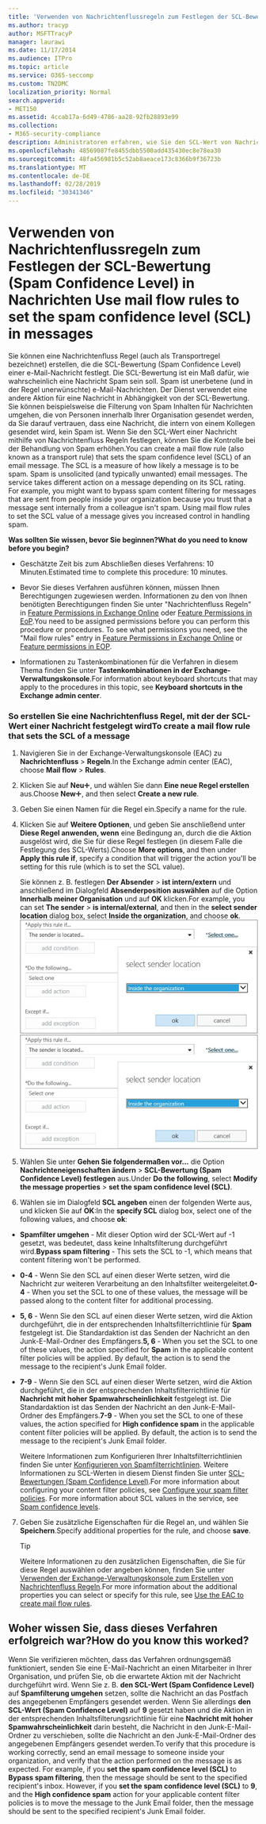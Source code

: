 ```yaml
---
title: 'Verwenden von Nachrichtenflussregeln zum Festlegen der SCL-Bewertung (Spam Confidence Level) in Nachrichten '
ms.author: tracyp
author: MSFTTracyP
manager: laurawi
ms.date: 11/17/2014
ms.audience: ITPro
ms.topic: article
ms.service: O365-seccomp
ms.custom: TN2DMC
localization_priority: Normal
search.appverid:
- MET150
ms.assetid: 4ccab17a-6d49-4786-aa28-92fb28893e99
ms.collection:
- M365-security-compliance
description: Administratoren erfahren, wie Sie den SCL-Wert von Nachrichten in Exchange Online Protection festlegen.
ms.openlocfilehash: 48569087fe8455dbb5500add435430ec8e78ea30
ms.sourcegitcommit: 48fa456981b5c52ab8aeace173c8366b9f36723b
ms.translationtype: MT
ms.contentlocale: de-DE
ms.lasthandoff: 02/28/2019
ms.locfileid: "30341346"
---
```

# <a name="use-mail-flow-rules-to-set-the-spam-confidence-level-scl-in-messages"></a><span data-ttu-id="fb50c-103">Verwenden von Nachrichtenflussregeln zum Festlegen der SCL-Bewertung (Spam Confidence Level) in Nachrichten </span><span class="sxs-lookup"><span data-stu-id="fb50c-103">Use mail flow rules to set the spam confidence level (SCL) in messages</span></span>

<span data-ttu-id="fb50c-p101">Sie können eine Nachrichtenfluss Regel (auch als Transportregel bezeichnet) erstellen, die die SCL-Bewertung (Spam Confidence Level) einer e-Mail-Nachricht festlegt. Die SCL-Bewertung ist ein Maß dafür, wie wahrscheinlich eine Nachricht Spam sein soll. Spam ist unerbetene (und in der Regel unerwünschte) e-Mail-Nachrichten. Der Dienst verwendet eine andere Aktion für eine Nachricht in Abhängigkeit von der SCL-Bewertung. Sie können beispielsweise die Filterung von Spam Inhalten für Nachrichten umgehen, die von Personen innerhalb Ihrer Organisation gesendet werden, da Sie darauf vertrauen, dass eine Nachricht, die intern von einem Kollegen gesendet wird, kein Spam ist. Wenn Sie den SCL-Wert einer Nachricht mithilfe von Nachrichtenfluss Regeln festlegen, können Sie die Kontrolle bei der Behandlung von Spam erhöhen.</span><span class="sxs-lookup"><span data-stu-id="fb50c-p101">You can create a mail flow rule (also known as a transport rule) that sets the spam confidence level (SCL) of an email message. The SCL is a measure of how likely a message is to be spam. Spam is unsolicited (and typically unwanted) email messages. The service takes different action on a message depending on its SCL rating. For example, you might want to bypass spam content filtering for messages that are sent from people inside your organization because you trust that a message sent internally from a colleague isn't spam. Using mail flow rules to set the SCL value of a message gives you increased control in handling spam.</span></span> 
  
 <span data-ttu-id="fb50c-110">**Was sollten Sie wissen, bevor Sie beginnen?**</span><span class="sxs-lookup"><span data-stu-id="fb50c-110">**What do you need to know before you begin?**</span></span>
  
- <span data-ttu-id="fb50c-111">Geschätzte Zeit bis zum Abschließen dieses Verfahrens: 10 Minuten.</span><span class="sxs-lookup"><span data-stu-id="fb50c-111">Estimated time to complete this procedure: 10 minutes.</span></span>
    
- <span data-ttu-id="fb50c-p102">Bevor Sie dieses Verfahren ausführen können, müssen Ihnen Berechtigungen zugewiesen werden. Informationen zu den von Ihnen benötigten Berechtigungen finden Sie unter "Nachrichtenfluss Regeln" in [Feature Permissions in Exchange Online](http://technet.microsoft.com/library/15073ce1-0917-403b-8839-02a2ebc96e16.aspx) oder [Feature Permissions in EoP](eop/feature-permissions-in-eop.md).</span><span class="sxs-lookup"><span data-stu-id="fb50c-p102">You need to be assigned permissions before you can perform this procedure or procedures. To see what permissions you need, see the "Mail flow rules" entry in [Feature Permissions in Exchange Online](http://technet.microsoft.com/library/15073ce1-0917-403b-8839-02a2ebc96e16.aspx) or [Feature permissions in EOP](eop/feature-permissions-in-eop.md).</span></span> 
    
- <span data-ttu-id="fb50c-114">Informationen zu Tastenkombinationen für die Verfahren in diesem Thema finden Sie unter **Tastenkombinationen in der Exchange-Verwaltungskonsole**.</span><span class="sxs-lookup"><span data-stu-id="fb50c-114">For information about keyboard shortcuts that may apply to the procedures in this topic, see **Keyboard shortcuts in the Exchange admin center**.</span></span>
    
### <a name="to-create-a-mail-flow-rule-that-sets-the-scl-of-a-message"></a><span data-ttu-id="fb50c-115">So erstellen Sie eine Nachrichtenfluss Regel, mit der der SCL-Wert einer Nachricht festgelegt wird</span><span class="sxs-lookup"><span data-stu-id="fb50c-115">To create a mail flow rule that sets the SCL of a message</span></span>

1. <span data-ttu-id="fb50c-116">Navigieren Sie in der Exchange-Verwaltungskonsole (EAC) zu **Nachrichtenfluss** \> **Regeln**.</span><span class="sxs-lookup"><span data-stu-id="fb50c-116">In the Exchange admin center (EAC), choose **Mail flow** \> **Rules**.</span></span>
    
2. <span data-ttu-id="fb50c-117">Klicken Sie auf **Neu**![Hinzufügen (Symbol)](media/ITPro-EAC-AddIcon.gif), und wählen Sie dann **Eine neue Regel erstellen** aus.</span><span class="sxs-lookup"><span data-stu-id="fb50c-117">Choose **New**![Add Icon](media/ITPro-EAC-AddIcon.gif), and then select **Create a new rule**.</span></span>
    
3. <span data-ttu-id="fb50c-118">Geben Sie einen Namen für die Regel ein.</span><span class="sxs-lookup"><span data-stu-id="fb50c-118">Specify a name for the rule.</span></span>
    
4. <span data-ttu-id="fb50c-119">Klicken Sie auf **Weitere Optionen**, und geben Sie anschließend unter **Diese Regel anwenden, wenn** eine Bedingung an, durch die die Aktion ausgelöst wird, die Sie für diese Regel festlegen (in diesem Falle die Festlegung des SCL-Werts).</span><span class="sxs-lookup"><span data-stu-id="fb50c-119">Choose **More options**, and then under **Apply this rule if**, specify a condition that will trigger the action you'll be setting for this rule (which is to set the SCL value).</span></span>
    
    <span data-ttu-id="fb50c-120">Sie können z. B. festlegen **Der Absender** \> **ist intern/extern** und anschließend im Dialogfeld **Absenderposition auswählen** auf die Option **Innerhalb meiner Organisation** und auf **OK** klicken.</span><span class="sxs-lookup"><span data-stu-id="fb50c-120">For example, you can set **The sender** \> **is internal/external**, and then in the **select sender location** dialog box, select **Inside the organization**, and choose **ok**.</span></span><br/>
    <span data-ttu-id="fb50c-121">![Absenderstandort auswählen](media/EOP-ETR-SetSCL-1.jpg)</span><span class="sxs-lookup"><span data-stu-id="fb50c-121">![Select sender location](media/EOP-ETR-SetSCL-1.jpg)</span></span>
  
5. <span data-ttu-id="fb50c-122">Wählen Sie unter **Gehen Sie folgendermaßen vor...** die Option **Nachrichteneigenschaften ändern** \> **SCL-Bewertung (Spam Confidence Level) festlegen** aus.</span><span class="sxs-lookup"><span data-stu-id="fb50c-122">Under **Do the following**, select **Modify the message properties** \> **set the spam confidence level (SCL)**.</span></span>
  
6. <span data-ttu-id="fb50c-123">Wählen sie im Dialogfeld **SCL angeben** einen der folgenden Werte aus, und klicken Sie auf **OK**:</span><span class="sxs-lookup"><span data-stu-id="fb50c-123">In the **specify SCL** dialog box, select one of the following values, and choose **ok**:</span></span>
    
  - <span data-ttu-id="fb50c-124">**Spamfilter umgehen** - Mit dieser Option wird der SCL-Wert auf -1 gesetzt, was bedeutet, dass keine Inhaltsfilterung durchgeführt wird.</span><span class="sxs-lookup"><span data-stu-id="fb50c-124">**Bypass spam filtering** - This sets the SCL to -1, which means that content filtering won't be performed.</span></span> 
    
  - <span data-ttu-id="fb50c-125">**0-4** - Wenn Sie den SCL auf einen dieser Werte setzen, wird die Nachricht zur weiteren Verarbeitung an den Inhaltsfilter weitergeleitet.</span><span class="sxs-lookup"><span data-stu-id="fb50c-125">**0-4** - When you set the SCL to one of these values, the message will be passed along to the content filter for additional processing.</span></span> 
    
  - <span data-ttu-id="fb50c-p103">**5, 6** - Wenn Sie den SCL auf einen dieser Werte setzen, wird die Aktion durchgeführt, die in der entsprechenden Inhaltsfilterrichtlinie für **Spam** festgelegt ist. Die Standardaktion ist das Senden der Nachricht an den Junk-E-Mail-Ordner des Empfängers.</span><span class="sxs-lookup"><span data-stu-id="fb50c-p103">**5, 6** - When you set the SCL to one of these values, the action specified for **Spam** in the applicable content filter policies will be applied. By default, the action is to send the message to the recipient's Junk Email folder.</span></span> 
    
  - <span data-ttu-id="fb50c-p104">**7-9** - Wenn Sie den SCL auf einen dieser Werte setzen, wird die Aktion durchgeführt, die in der entsprechenden Inhaltsfilterrichtlinie für **Nachricht mit hoher Spamwahrscheinlichkeit** festgelegt ist. Die Standardaktion ist das Senden der Nachricht an den Junk-E-Mail-Ordner des Empfängers.</span><span class="sxs-lookup"><span data-stu-id="fb50c-p104">**7-9** - When you set the SCL to one of these values, the action specified for **High confidence spam** in the applicable content filter policies will be applied. By default, the action is to send the message to the recipient's Junk Email folder.</span></span> 
    
    <span data-ttu-id="fb50c-p105">Weitere Informationen zum Konfigurieren Ihrer Inhaltsfilterrichtlinien finden Sie unter [Konfigurieren von Spamfilterrichtlinien](configure-your-spam-filter-policies.md). Weitere Informationen zu SCL-Werten in diesem Dienst finden Sie unter [SCL-Bewertungen (Spam Confidence Level)](spam-confidence-levels.md).</span><span class="sxs-lookup"><span data-stu-id="fb50c-p105">For more information about configuring your content filter policies, see [Configure your spam filter policies](configure-your-spam-filter-policies.md). For more information about SCL values in the service, see [Spam confidence levels](spam-confidence-levels.md).</span></span>
    
7. <span data-ttu-id="fb50c-132">Geben Sie zusätzliche Eigenschaften für die Regel an, und wählen Sie **Speichern**.</span><span class="sxs-lookup"><span data-stu-id="fb50c-132">Specify additional properties for the rule, and choose **save**.</span></span>
    
    > [!TIP]
    > <span data-ttu-id="fb50c-133">Weitere Informationen zu den zusätzlichen Eigenschaften, die Sie für diese Regel auswählen oder angeben können, finden Sie unter [Verwenden der Exchange-Verwaltungskonsole zum Erstellen von Nachrichtenfluss Regeln](https://docs.microsoft.com/Exchange/policy-and-compliance/mail-flow-rules/mail-flow-rule-procedures#use-the-eac-to-create-mail-flow-rules).</span><span class="sxs-lookup"><span data-stu-id="fb50c-133">For more information about the additional properties you can select or specify for this rule, see [Use the EAC to create mail flow rules](https://docs.microsoft.com/Exchange/policy-and-compliance/mail-flow-rules/mail-flow-rule-procedures#use-the-eac-to-create-mail-flow-rules).</span></span> 
  
## <a name="how-do-you-know-this-worked"></a><span data-ttu-id="fb50c-134">Woher wissen Sie, dass dieses Verfahren erfolgreich war?</span><span class="sxs-lookup"><span data-stu-id="fb50c-134">How do you know this worked?</span></span>

<span data-ttu-id="fb50c-p106">Wenn Sie verifizieren möchten, dass das Verfahren ordnungsgemäß funktioniert, senden Sie eine E-Mail-Nachricht an einen Mitarbeiter in Ihrer Organisation, und prüfen Sie, ob die erwartete Aktion mit der Nachricht durchgeführt wird. Wenn Sie z. B. **den SCL-Wert (Spam Confidence Level)** auf **Spamfilterung umgehen** setzen, sollte die Nachricht an das Postfach des angegebenen Empfängers gesendet werden. Wenn Sie allerdings **den SCL-Wert (Spam Confidence Level)** auf **9** gesetzt haben und die Aktion in der entsprechenden Inhaltsfilterungsrichtlinie für eine **Nachricht mit hoher Spamwahrscheinlichkeit** darin besteht, die Nachricht in den Junk-E-Mail-Ordner zu verschieben, sollte die Nachricht an den Junk-E-Mail-Ordner des angegebenen Empfängers gesendet werden.</span><span class="sxs-lookup"><span data-stu-id="fb50c-p106">To verify that this procedure is working correctly, send an email message to someone inside your organization, and verify that the action performed on the message is as expected. For example, if you **set the spam confidence level (SCL)** to **Bypass spam filtering**, then the message should be sent to the specified recipient's inbox. However, if you **set the spam confidence level (SCL)** to **9**, and the **High confidence spam** action for your applicable content filter policies is to move the message to the Junk Email folder, then the message should be sent to the specified recipient's Junk Email folder.</span></span> 
  

